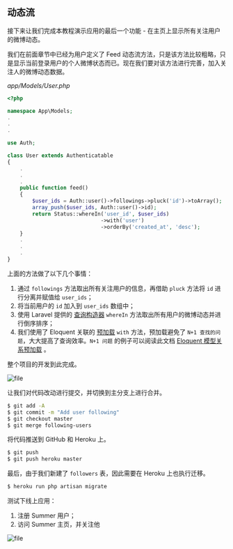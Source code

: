 ##  动态流

接下来让我们完成本教程演示应用的最后一个功能 - 在主页上显示所有关注用户的微博动态。

我们在前面章节中已经为用户定义了 Feed 动态流方法，只是该方法比较粗略，只是显示当前登录用户的个人微博状态而已。现在我们要对该方法进行完善，加入关注人的微博动态数据。

*app/Models/User.php*

```php
<?php

namespace App\Models;
.
.
.

use Auth;

class User extends Authenticatable
{
    .
    .
    .
    public function feed()
    {
        $user_ids = Auth::user()->followings->pluck('id')->toArray();
        array_push($user_ids, Auth::user()->id);
        return Status::whereIn('user_id', $user_ids)
                              ->with('user')
                              ->orderBy('created_at', 'desc');
    }
    .
    .
    .
}
```

上面的方法做了以下几个事情：

1. 通过 `followings` 方法取出所有关注用户的信息，再借助 `pluck` 方法将 `id` 进行分离并赋值给 `user_ids`；
2. 将当前用户的 `id` 加入到 `user_ids` 数组中；
3. 使用 Laravel 提供的 [查询构造器](http://d.laravel-china.org/docs/5.5/queries) `whereIn` 方法取出所有用户的微博动态并进行倒序排序；
4. 我们使用了 Eloquent 关联的 [预加载](http://d.laravel-china.org/docs/5.5/eloquent-relationships#预加载) `with` 方法，预加载避免了 `N+1 查找的问题`，大大提高了查询效率。`N+1 问题` 的例子可以阅读此文档 [Eloquent 模型关系预加载](http://d.laravel-china.org/docs/5.5/eloquent-relationships#预加载) 。

整个项目的开发到此完成。

![file](https://fsdhubcdn.phphub.org/uploads/images/201708/03/1/8ACtHiECiN.png)

让我们对代码改动进行提交，并切换到主分支上进行合并。

```bash
$ git add -A
$ git commit -m "Add user following"
$ git checkout master
$ git merge following-users
```

将代码推送到 GitHub 和 Heroku 上。

```bash
$ git push
$ git push heroku master
```

最后，由于我们新建了 `followers` 表，因此需要在 Heroku 上也执行迁移。

```bash
$ heroku run php artisan migrate
```

测试下线上应用：
1. 注册 Summer 用户；
2. 访问 Summer 主页，并关注他

![file](https://fsdhubcdn.phphub.org/uploads/images/201708/03/1/rxLacmEU32.png)


